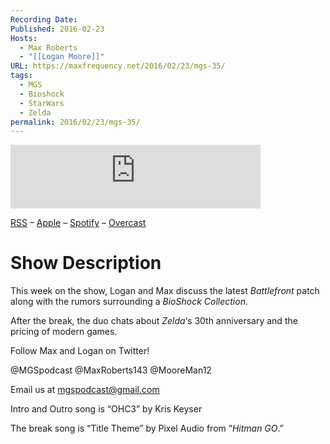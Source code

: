 ```yaml
---
Recording Date: 
Published: 2016-02-23
Hosts:
  - Max Roberts
  - "[[Logan Moore]]"
URL: https://maxfrequency.net/2016/02/23/mgs-35/
tags:
  - MGS
  - Bioshock
  - StarWars
  - Zelda
permalink: 2016/02/23/mgs-35/
---
```

<iframe src="https://podcasters.spotify.com/pod/show/millennialgamingspeak/embed/episodes/Episode-35-The-Patch-is-Strong-with-this-One-e1adhq9/a-a6ts40o" height="102px" width="400px" frameborder="0" scrolling="no"></iframe>

[RSS](https://anchor.fm/s/74aa3858/podcast/rss) – [Apple](https://podcasts.apple.com/us/podcast/episode-3-gdc-wrap-up/id1000915981?i=1000542222515) – [Spotify](https://open.spotify.com/episode/7wePXT4Bt22LWifVLx3n8y) – [Overcast](https://overcast.fm/+EtIgeWxEU)
# Show Description

This week on the show, Logan and Max discuss the latest *Battlefront* patch along with the rumors surrounding a *BioShock Collection*.

After the break, the duo chats about *Zelda*‘s 30th anniversary and the pricing of modern games.

Follow Max and Logan on Twitter!

@MGSpodcast
@MaxRoberts143
@MooreMan12

Email us at mgspodcast@gmail.com

Intro and Outro song is “OHC3” by Kris Keyser

The break song is “Title Theme” by Pixel Audio from “*Hitman GO*.”